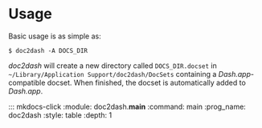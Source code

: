 # Usage

Basic usage is as simple as:

    $ doc2dash -A DOCS_DIR

*doc2dash* will create a new directory called `DOCS_DIR.docset` in `~/Library/Application Support/doc2dash/DocSets` containing a *Dash.app*-compatible docset. When finished, the docset is automatically added to *Dash.app*.

::: mkdocs-click
    :module: doc2dash.__main__
    :command: main
    :prog_name: doc2dash
    :style: table
    :depth: 1
